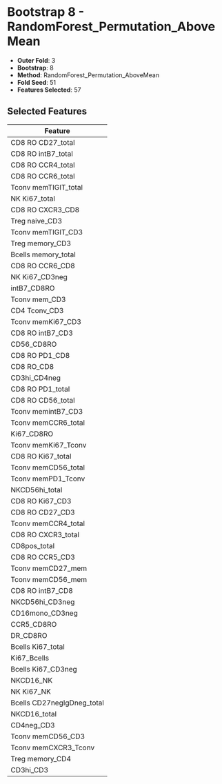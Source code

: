 # Bootstrap 8 - RandomForest_Permutation_AboveMean

- **Outer Fold**: 3
- **Bootstrap**: 8
- **Method**: RandomForest_Permutation_AboveMean
- **Fold Seed**: 51
- **Features Selected**: 57

## Selected Features

| Feature |
|---------|
| CD8 RO CD27_total |
| CD8 RO intB7_total |
| CD8 RO CCR4_total |
| CD8 RO CCR6_total |
| Tconv memTIGIT_total |
| NK Ki67_total |
| CD8 RO CXCR3_CD8 |
| Treg naive_CD3 |
| Tconv memTIGIT_CD3 |
| Treg memory_CD3 |
| Bcells memory_total |
| CD8 RO CCR6_CD8 |
| NK Ki67_CD3neg |
| intB7_CD8RO |
| Tconv mem_CD3 |
| CD4 Tconv_CD3 |
| Tconv memKi67_CD3 |
| CD8 RO intB7_CD3 |
| CD56_CD8RO |
| CD8 RO PD1_CD8 |
| CD8 RO_CD8 |
| CD3hi_CD4neg |
| CD8 RO PD1_total |
| CD8 RO CD56_total |
| Tconv memintB7_CD3 |
| Tconv memCCR6_total |
| Ki67_CD8RO |
| Tconv memKi67_Tconv |
| CD8 RO Ki67_total |
| Tconv memCD56_total |
| Tconv memPD1_Tconv |
| NKCD56hi_total |
| CD8  RO Ki67_CD3 |
| CD8 RO CD27_CD3 |
| Tconv memCCR4_total |
| CD8 RO CXCR3_total |
| CD8pos_total |
| CD8 RO CCR5_CD3 |
| Tconv memCD27_mem |
| Tconv memCD56_mem |
| CD8 RO intB7_CD8 |
| NKCD56hi_CD3neg |
| CD16mono_CD3neg |
| CCR5_CD8RO |
| DR_CD8RO |
| Bcells Ki67_total |
| Ki67_Bcells |
| Bcells Ki67_CD3neg |
| NKCD16_NK |
| NK Ki67_NK |
| Bcells CD27negIgDneg_total |
| NKCD16_total |
| CD4neg_CD3 |
| Tconv memCD56_CD3 |
| Tconv memCXCR3_Tconv |
| Treg memory_CD4 |
| CD3hi_CD3 |

